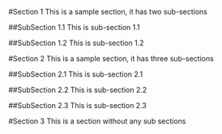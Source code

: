 ﻿#Section 1
This is a sample section, it has two sub-sections

##SubSection 1.1
This is sub-section 1.1

##SubSection 1.2
This is sub-section 1.2

#Section 2
This is a sample section, it has three sub-sections

##SubSection 2.1
This is sub-section 2.1

##SubSection 2.2
This is sub-section 2.2

##SubSection 2.3
This is sub-section 2.3

#Section 3
This is a section without any sub sections
